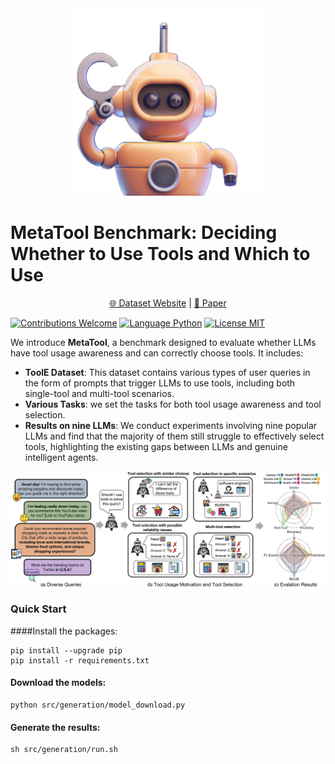 <div align="center">
<img src="assets/MetaTool_icon.png" alt="示例图片" width="300" height="300">
</div>

# MetaTool Benchmark: Deciding Whether to Use Tools and Which to Use

<p align="center">
   <a href="https://atlas.nomic.ai/map/a43a6a84-4453-428a-8738-2534d7bf0b89/b2b8134b-a37e-45d2-a0d9-765911f27df6" target="_blank">🌐 Dataset Website</a> | <a href="https://arxiv.org/abs/2310.03128" target="_blank">📃 Paper </a>
</p>

[![Contributions Welcome](https://img.shields.io/badge/Contributions-Welcome-brightgreen.svg?style=flat-square)](https://github.com/HowieHwong/MetaTool/issues) 
[![Language Python](https://img.shields.io/badge/Language-Python-red.svg?style=flat-square)](https://github.com/HowieHwong/MetaTool) 
[![License MIT](https://img.shields.io/badge/Lisence-MIT-blue.svg?style=flat-square)](https://github.com/HowieHwong/MetaTool) 

We introduce **MetaTool**, a benchmark designed to evaluate whether LLMs have tool usage awareness and can correctly choose tools. It includes:

- **ToolE Dataset**: This dataset contains various types of user queries in the form of prompts that trigger LLMs to use tools, including both single-tool and multi-tool scenarios.
- **Various Tasks**: we set the tasks for both tool usage awareness and tool selection. 
- **Results on nine LLMs**: We conduct experiments involving nine popular LLMs and find that the majority of them still struggle to effectively select tools, highlighting the existing gaps between LLMs and genuine intelligent agents.



<div align="center">
<img src="assets/benchmark_architecture_00.jpg" alt="示例图片">
</div>


### Quick Start
####Install the packages:
```shell
pip install --upgrade pip
pip install -r requirements.txt
```

#### Download the models:
```shell
python src/generation/model_download.py
```

#### Generate the results:
```shell
sh src/generation/run.sh
```

